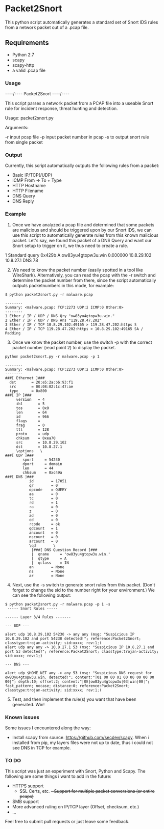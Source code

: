 # Packet2Snort

This python script automatically generates a standard set of Snort IDS rules from a network packet out of a .pcap file.

## Requirements

- Python 2.7
- scapy 
- scapy-http
- a valid .pcap file

### Usage

----\/---- Packet2Snort ----\/----

This script parses a network packet from a PCAP file into a useable Snort rule for incident response, threat hunting and detection.

Usage:
packet2snort.py <options>

Arguments: 

-r <pcap> input pcap file
-p <packetnr> input packet number in pcap
-s to output snort rule from single packet

### Output

Currently, this script automatically outputs the following rules from a packet:
- Basic IP/TCP(/UDP)
- ICMP From -> To + Type
- HTTP Hostname
- HTTP Filename
- DNS Query
- DNS Reply


### Example

1. Once we have analyzed a pcap file and determined that some packets are malicious and should be triggered upon by our Snort IDS, we can use this script to automatically generate rules from this known malicious packet. Let's say, we found this packet of a DNS Query and want our Snort setup to trigger on it, we thus need to create a rule.

1	Standard query 0x429b A ow83yu4gtopw3u.win	0.000000	10.8.29.102	10.8.27.1	DNS	78

2. We need to know the packet number (easily spotted in a tool like WireShark). Alternatively, you can read the pcap with the -r switch and determine the packet number from there, since the script automatically outputs packetnumbers in this mode, for example:
```
$ python packet2snort.py -r malware.pcap

--------
Summary: <malware.pcap: TCP:2273 UDP:2 ICMP:0 Other:0>
--------
1 Ether / IP / UDP / DNS Qry "ow83yu4gtopw3u.win." 
2 Ether / IP / UDP / DNS Ans "119.28.47.202" 
3 Ether / IP / TCP 10.8.29.102:49165 > 119.28.47.202:https S
4 Ether / IP / TCP 119.28.47.202:https > 10.8.29.102:49165 SA / Padding
```
3. Once we know the packet number, use the switch -p with the correct packet number (read point 2) to display the packet.
```
python packet2snort.py -r malware.pcap -p 1

--------
Summary: <malware.pcap: TCP:2273 UDP:2 ICMP:0 Other:0>
--------
###[ Ethernet ]### 
  dst       = 20:e5:2a:b6:93:f1
  src       = 00:08:02:1c:47:ae
  type      = 0x800
###[ IP ]### 
     version   = 4
     ihl       = 5
     tos       = 0x0
     len       = 64
     id        = 966
     flags     = 
     frag      = 0
     ttl       = 128
     proto     = udp
     chksum    = 0xea70
     src       = 10.8.29.102
     dst       = 10.8.27.1
     \options   \
###[ UDP ]### 
        sport     = 54230
        dport     = domain
        len       = 44
        chksum    = 0xc49a
###[ DNS ]### 
           id        = 17051
           qr        = 0
           opcode    = QUERY
           aa        = 0
           tc        = 0
           rd        = 1
           ra        = 0
           z         = 0
           ad        = 0
           cd        = 0
           rcode     = ok
           qdcount   = 1
           ancount   = 0
           nscount   = 0
           arcount   = 0
           \qd        \
            |###[ DNS Question Record ]### 
            |  qname     = 'ow83yu4gtopw3u.win.'
            |  qtype     = A
            |  qclass    = IN
           an        = None
           ns        = None
           ar        = None
```

4. Next, use the -s switch to generate snort rules from this packet. (Don't forget to change the sid to the number right for your environment.) We can see the following output:
```
$ python packet2snort.py -r malware.pcap -p 1 -s
 ----- Snort Rules ----- 

------ Layer 3/4 Rules -------

--- UDP ---

alert udp 10.8.29.102 54230 -> any any (msg: "Suspicious IP 10.8.29.102 and port 54230 detected!"; reference:Packet2Snort; classtype:trojan-activity; sid:xxxx; rev:1;)
alert udp any any -> 10.8.27.1 53 (msg: "Suspicious IP 10.8.27.1 and port 53 detected!"; reference:Packet2Snort; classtype:trojan-activity; sid:xxxx; rev:1;)

--- DNS ---

alert udp $HOME_NET any -> any 53 (msg: "Suspicious DNS request for ow83yu4gtopw3u.win. detected!"; content:"|01 00 00 01 00 00 00 00 00 00|"; depth:10; offset:2; content:"|0E|ow83yu4gtopw3u|03|win|00|"; fast_pattern; nocase; distance:0; reference:Packet2Snort; classtype:trojan-activity; sid:xxxx; rev:1;)
```
5. Test, and then implement the rule(s) you want that have been generated. Win!

### Known issues
Some issues I encountered along the way:
- Install scapy from source: https://github.com/secdev/scapy. When i installed from pip, my layers files were not up to date, thus i could not see DNS in TCP for example.

### TO DO
This script was just an experiment with Snort, Python and Scapy. The following are some things i want to add in the future:
- HTTPS support
	- SSL Certs, etc.
~~- Support for multiple packet conversions (or entire pcaps)~~
- SMB support
- More advanced ruling on IP/TCP layer (Offset, checksum, etc.)
- ...

Feel free to submit pull requests or just leave some feedback. 

